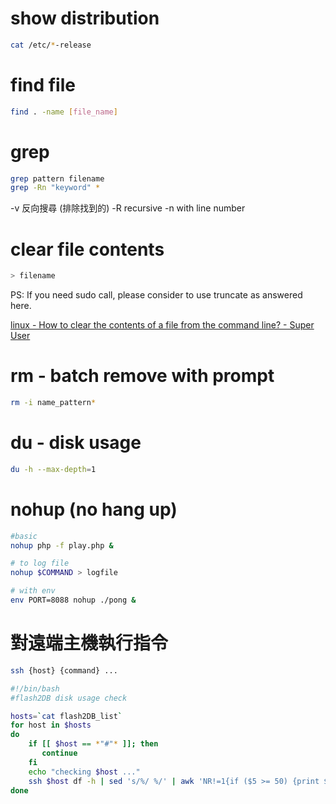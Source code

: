 # show distribution

```bash
cat /etc/*-release
```

# find file

```bash
find . -name [file_name]
```

# grep

```bash
grep pattern filename
grep -Rn "keyword" *
```

-v 反向搜尋 (排除找到的)
-R recursive
-n with line number

# clear file contents

```bash
> filename
```
PS: If you need sudo call, please consider to use truncate as answered here.

[linux - How to clear the contents of a file from the command line? - Super User](https://superuser.com/questions/90008/how-to-clear-the-contents-of-a-file-from-the-command-line)

# rm - batch remove with prompt

```bash
rm -i name_pattern*
```

# du - disk usage

```bash
du -h --max-depth=1
```

# nohup (no hang up)

```bash
#basic
nohup php -f play.php &

# to log file
nohup $COMMAND > logfile

# with env
env PORT=8088 nohup ./pong &
```

# 對遠端主機執行指令

```bash
ssh {host} {command} ...

#!/bin/bash
#flash2DB disk usage check

hosts=`cat flash2DB_list`
for host in $hosts
do
    if [[ $host == *"#"* ]]; then
       continue
    fi
    echo "checking $host ..."
    ssh $host df -h | sed 's/%/ %/' | awk 'NR!=1{if ($5 >= 50) {print $0}}' | sed 's/ %/%/'
done
```
